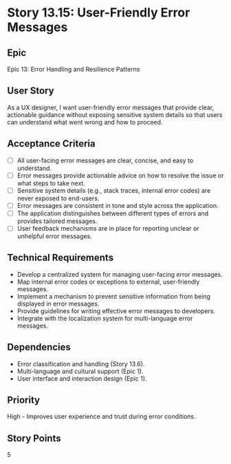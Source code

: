 # Story 13.15: User-Friendly Error Messages

## Epic
Epic 13: Error Handling and Resilience Patterns

## User Story
As a UX designer, I want user-friendly error messages that provide clear, actionable guidance without exposing sensitive system details so that users can understand what went wrong and how to proceed.

## Acceptance Criteria
- [ ] All user-facing error messages are clear, concise, and easy to understand.
- [ ] Error messages provide actionable advice on how to resolve the issue or what steps to take next.
- [ ] Sensitive system details (e.g., stack traces, internal error codes) are never exposed to end-users.
- [ ] Error messages are consistent in tone and style across the application.
- [ ] The application distinguishes between different types of errors and provides tailored messages.
- [ ] User feedback mechanisms are in place for reporting unclear or unhelpful error messages.

## Technical Requirements
- Develop a centralized system for managing user-facing error messages.
- Map internal error codes or exceptions to external, user-friendly messages.
- Implement a mechanism to prevent sensitive information from being displayed in error messages.
- Provide guidelines for writing effective error messages to developers.
- Integrate with the localization system for multi-language error messages.

## Dependencies
- Error classification and handling (Story 13.6).
- Multi-language and cultural support (Epic 1).
- User interface and interaction design (Epic 1).

## Priority
High - Improves user experience and trust during error conditions.

## Story Points
5
